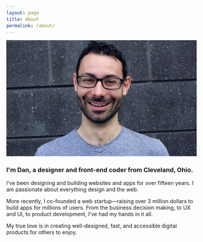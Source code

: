```yaml
---
layout: page
title: About
permalink: /about/
---
```


![This is me!](/img/about/dan-klammer.jpg)

### **I'm Dan, a designer and front-end coder from Cleveland, Ohio.**

I’ve been designing and building websites and apps for over fifteen years. I am passionate about everything design and the web.

More recently, I co-founded a web startup&mdash;raising over 3 million dollars to build apps for millions of users. From the business decision making, to UX and UI, to product development, I've had my hands in it all.

My true love is in creating well-designed, fast, and accessible digital products for others to enjoy.